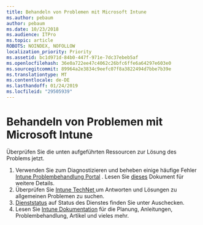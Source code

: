 ```yaml
---
title: Behandeln von Problemen mit Microsoft Intune
ms.author: pebaum
author: pebaum
ms.date: 10/23/2018
ms.audience: ITPro
ms.topic: article
ROBOTS: NOINDEX, NOFOLLOW
localization_priority: Priority
ms.assetid: bc1d971d-84b0-447f-971e-7dc37ebeb5af
ms.openlocfilehash: 36e0a722ee47c4062c26bfc6ffe6a64297e603e0
ms.sourcegitcommit: 89964a2e3834c9eefc07f8a3822494d7bbe7b39e
ms.translationtype: MT
ms.contentlocale: de-DE
ms.lasthandoff: 01/24/2019
ms.locfileid: "29505939"
---
```

# <a name="troubleshoot-issues-with-microsoft-intune"></a>Behandeln von Problemen mit Microsoft Intune

Überprüfen Sie die unten aufgeführten Ressourcen zur Lösung des Problems jetzt.
  
1. Verwenden Sie zum Diagnostizieren und beheben einige häufige Fehler [Intune Problembehandlung Portal](https://devicemanagement.microsoft.com/#blade/Microsoft_Intune_DeviceSettings/TroubleshootBlade) . Lesen Sie [dieses](https://docs.microsoft.com/en-us/intune/help-desk-operators) Dokument für weitere Details.  
2. Überprüfen Sie [Intune TechNet ](https://social.technet.microsoft.com/forums/en-us/home?forum=microsoftintuneprod)um Antworten und Lösungen zu allgemeinen Problemen zu suchen.  
3. [Dienststatus](https://portal.office.com/AdminPortal/Home#/servicehealth) auf Status des Dienstes finden Sie unter Auschecken.   
4. Lesen Sie [Intune Dokumentation](https://docs.microsoft.com/en-us/intune/) für die Planung, Anleitungen, Problembehandlung, Artikel und vieles mehr. 